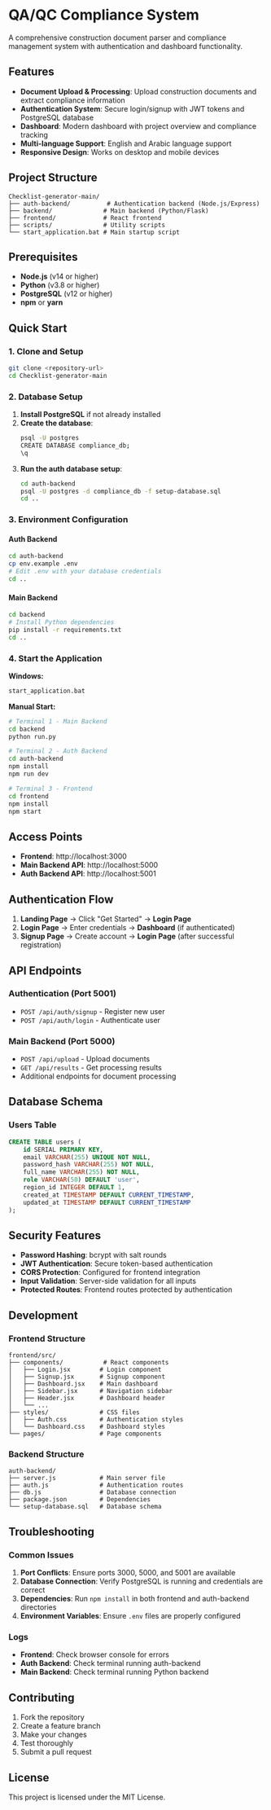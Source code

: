 # QA/QC Compliance System

A comprehensive construction document parser and compliance management system with authentication and dashboard functionality.

## Features

- **Document Upload & Processing**: Upload construction documents and extract compliance information
- **Authentication System**: Secure login/signup with JWT tokens and PostgreSQL database
- **Dashboard**: Modern dashboard with project overview and compliance tracking
- **Multi-language Support**: English and Arabic language support
- **Responsive Design**: Works on desktop and mobile devices

## Project Structure

```
Checklist-generator-main/
├── auth-backend/          # Authentication backend (Node.js/Express)
├── backend/              # Main backend (Python/Flask)
├── frontend/             # React frontend
├── scripts/              # Utility scripts
└── start_application.bat # Main startup script
```

## Prerequisites

- **Node.js** (v14 or higher)
- **Python** (v3.8 or higher)
- **PostgreSQL** (v12 or higher)
- **npm** or **yarn**

## Quick Start

### 1. Clone and Setup

```bash
git clone <repository-url>
cd Checklist-generator-main
```

### 2. Database Setup

1. **Install PostgreSQL** if not already installed
2. **Create the database**:
   ```bash
   psql -U postgres
   CREATE DATABASE compliance_db;
   \q
   ```
3. **Run the auth database setup**:
   ```bash
   cd auth-backend
   psql -U postgres -d compliance_db -f setup-database.sql
   cd ..
   ```

### 3. Environment Configuration

#### Auth Backend
```bash
cd auth-backend
cp env.example .env
# Edit .env with your database credentials
cd ..
```

#### Main Backend
```bash
cd backend
# Install Python dependencies
pip install -r requirements.txt
cd ..
```

### 4. Start the Application

**Windows:**
```bash
start_application.bat
```

**Manual Start:**
```bash
# Terminal 1 - Main Backend
cd backend
python run.py

# Terminal 2 - Auth Backend
cd auth-backend
npm install
npm run dev

# Terminal 3 - Frontend
cd frontend
npm install
npm start
```

## Access Points

- **Frontend**: http://localhost:3000
- **Main Backend API**: http://localhost:5000
- **Auth Backend API**: http://localhost:5001

## Authentication Flow

1. **Landing Page** → Click "Get Started" → **Login Page**
2. **Login Page** → Enter credentials → **Dashboard** (if authenticated)
3. **Signup Page** → Create account → **Login Page** (after successful registration)

## API Endpoints

### Authentication (Port 5001)

- `POST /api/auth/signup` - Register new user
- `POST /api/auth/login` - Authenticate user

### Main Backend (Port 5000)

- `POST /api/upload` - Upload documents
- `GET /api/results` - Get processing results
- Additional endpoints for document processing

## Database Schema

### Users Table
```sql
CREATE TABLE users (
    id SERIAL PRIMARY KEY,
    email VARCHAR(255) UNIQUE NOT NULL,
    password_hash VARCHAR(255) NOT NULL,
    full_name VARCHAR(255) NOT NULL,
    role VARCHAR(50) DEFAULT 'user',
    region_id INTEGER DEFAULT 1,
    created_at TIMESTAMP DEFAULT CURRENT_TIMESTAMP,
    updated_at TIMESTAMP DEFAULT CURRENT_TIMESTAMP
);
```

## Security Features

- **Password Hashing**: bcrypt with salt rounds
- **JWT Authentication**: Secure token-based authentication
- **CORS Protection**: Configured for frontend integration
- **Input Validation**: Server-side validation for all inputs
- **Protected Routes**: Frontend routes protected by authentication

## Development

### Frontend Structure
```
frontend/src/
├── components/           # React components
│   ├── Login.jsx        # Login component
│   ├── Signup.jsx       # Signup component
│   ├── Dashboard.jsx    # Main dashboard
│   ├── Sidebar.jsx      # Navigation sidebar
│   ├── Header.jsx       # Dashboard header
│   └── ...
├── styles/              # CSS files
│   ├── Auth.css         # Authentication styles
│   └── Dashboard.css    # Dashboard styles
└── pages/               # Page components
```

### Backend Structure
```
auth-backend/
├── server.js            # Main server file
├── auth.js              # Authentication routes
├── db.js                # Database connection
├── package.json         # Dependencies
└── setup-database.sql   # Database schema
```

## Troubleshooting

### Common Issues

1. **Port Conflicts**: Ensure ports 3000, 5000, and 5001 are available
2. **Database Connection**: Verify PostgreSQL is running and credentials are correct
3. **Dependencies**: Run `npm install` in both frontend and auth-backend directories
4. **Environment Variables**: Ensure `.env` files are properly configured

### Logs

- **Frontend**: Check browser console for errors
- **Auth Backend**: Check terminal running auth-backend
- **Main Backend**: Check terminal running Python backend

## Contributing

1. Fork the repository
2. Create a feature branch
3. Make your changes
4. Test thoroughly
5. Submit a pull request

## License

This project is licensed under the MIT License.
